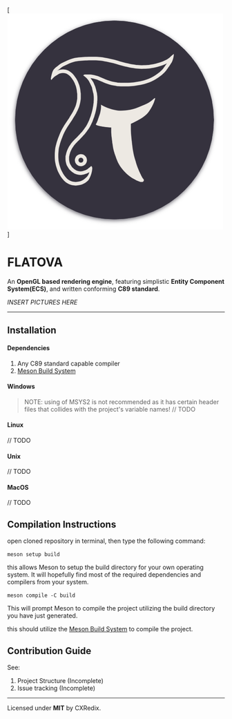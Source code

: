 [![Flatova Icon](fl_logo_iter1.png)]

# FLATOVA
An **OpenGL based rendering engine**, featuring simplistic **Entity Component System(ECS)**, and written conforming **C89 standard**.

*INSERT PICTURES HERE*

---
## Installation

#### Dependencies
1. Any C89 standard capable compiler
2. [Meson Build System](https://mesonbuild.com/)

#### Windows
> NOTE: using of MSYS2 is not recommended as it has certain header files that collides with the project's variable names! 
// TODO

#### Linux
// TODO

#### Unix
// TODO

#### MacOS
// TODO


## Compilation Instructions
open cloned repository in terminal, then type the following command:
```
meson setup build
```
this allows Meson to setup the build directory for your own operating system. It will hopefully find most of the required dependencies and compilers from your system.

```
meson compile -C build
```
This will prompt Meson to compile the project utilizing the build directory you have just generated.

this should utilize the [Meson Build System](https://mesonbuild.com/) to compile the project.


## Contribution Guide
See:
1. Project Structure (Incomplete)
2. Issue tracking (Incomplete)


---
Licensed under **MIT** by CXRedix.
